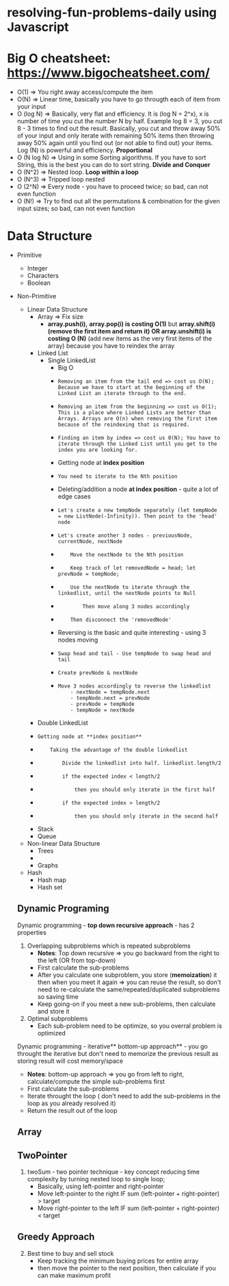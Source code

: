 # resolving-fun-problems-daily using Javascript
# Big O cheatsheet: https://www.bigocheatsheet.com/
- O(1)       => You right away access/compute the item
- O(N)       => Linear time, basically you have to go througth each of item from your input
- O (log N)  => Basically, very flat and efficiency. It is (log N = 2^x), x is number of time you cut the number N by half. Example log 8 = 3, you cut 8 - 3 times to find out the result. Basically, you cut and throw away 50% of your input and only iterate with remaining 50% items then throwing away 50% again until you find out (or not able to find out) your items. Log (N) is powerful and efficiency. **Proportional**
- O (N log N) => Using in some Sorting algorithms. If you have to sort String, this is the best you can do to sort string. **Divide and Conquer**
- O (N^2)    => Nested loop. **Loop within a loop**
- O (N^3)    => Tripped loop nested
- O (2^N)    => Every node - you have to proceed twice; so bad, can not even function
- O (N!)     => Try to find out all the permutations & combination for the given input sizes; so bad, can not even function

# Data Structure
- Primitive
    - Integer
    - Characters
    - Boolean
- Non-Primitive
    - Linear Data Structure
      - Array      => Fix size
        - **array.push(i),** **array.pop(i) is costing O(1)** but **array.shift(i) (remove the first item and return it) OR array.unshift(i) is costing O (N)** (add new items as the very first items of the array) because you have to reindex the array
      - Linked List
        - Single LinkedList
          - Big O
          -     Removing an item from the tail end => cost us O(N); Because we have to start at the beginning of the Linked List an iterate through to the end.
          -     Removing an item from the beginning => cost us O(1); This is a place where Linked Lists are better than Arrays. Arrays are O(n) when removing the first item because of the reindexing that is required.
          -     Finding an item by index => cost us 0(N); You have to iterate through the Linked List until you get to the index you are looking for.
          - Getting node at **index position**
          -     You need to iterate to the Nth position
            
          - Deleting/addition a node **at index position** - quite a lot of edge cases
          -     Let's create a new tempNode separately (let tempNode = new ListNode(-Infinity)). Then point to the 'head' node
          -     Let's create another 3 nodes - previousNode, currentNode, nextNode
          -         Move the nextNode to the Nth position
          -         Keep track of let removedNode = head; let prevNode = tempNode;
          -         Use the nextNode to iterate through the linkedlist, until the nextNode points to Null
          -             Then move along 3 nodes accordingly
          -         Then disconnect the 'removedNode'
          - Reversing is the basic and quite interesting - using 3 nodes moving
          -     Swap head and tail - Use tempNode to swap head and tail
          -     Create prevNode & nextNode
          -     Move 3 nodes accordingly to reverse the linkedlist
                    - nextNode = tempNode.next
                    - tempNode.next = prevNode
                    - prevNode = tempNode
                    - tempNode = nextNode
      - Double LinkedList
      -     Getting node at **index position**
      -         Taking the advantage of the double linkedlist
      -             Divide the linkedlist into half. linkedlist.length/2
      -             if the expected index < length/2
      -                 then you should only iterate in the first half
      -             if the expected index > length/2
      -                 then you should only iterate in the second half
      - Stack
      - Queue
    - Non-linear Data Structure
      - Trees
      - 
      - Graphs
    - Hash
      - Hash map
      - Hash set

  ## Dynamic Programing
  Dynamic programming - **top down recursive approach** - has 2 properties
  1. Overlapping subproblems which is repeated subproblems
     - **Notes**: Top down recursive => you go backward from the right to the left (OR from top-down)
     - First calculate the sub-problems
     - After you calculate one subproblem, you store (**memoization**) it then when you meet it again => you can reuse the result, so don't need to re-calculate the same/repeated/duplicated subproblems so saving time
     - Keep going-on if you meet a new sub-problems, then calculate and store it 
  2. Optimal subproblems
     - Each sub-problem need to be optimize, so you overral problem is optimized
       
  Dynamic programming - iterative** bottom-up approach** - you go throught the iterative but don't need to memorize the previous result as storing result will cost memory/space
     - **Notes**: bottom-up approach => you go from left to right, calculate/compute the simple sub-problems first
     - First calculate the sub-problems
     - Iterate throught the loop ( don't need to add the sub-problems in the loop as you already resolved it)
     - Return the result out of the loop
  ## Array
  ## TwoPointer
  1. twoSum - two pointer technique - key concept reducing time complexity by turning nested loop to single loop;
     - Basically, using left-pointer and right-pointer
     - Move left-pointer to the right IF sum (left-pointer + right-pointer) > target
     - Move right-pointer to the left IF sum (left-pointer + right-pointer) < target
  ## Greedy Approach
  2. Best time to buy and sell stock
     - Keep tracking the minimum buying prices for entire array
     - then move the pointer to the next position, then calculate if you can make maximum profit
  
